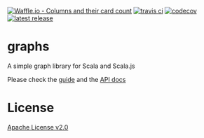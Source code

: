 [![Waffle.io - Columns and their card count](https://badge.waffle.io/flowtick/graphs.png?columns=all)](https://waffle.io/flowtick/graphs?utm_source=badge)
[![travis ci](https://api.travis-ci.org/flowtick/graphs.svg?branch=master)](https://travis-ci.org/flowtick/graphs)
[![codecov](https://codecov.io/gh/flowtick/graphs/branch/master/graph/badge.svg)](https://codecov.io/gh/flowtick/graphs)
[![latest release](https://img.shields.io/maven-central/v/com.flowtick/graphs-core_2.12.svg?label=Maven%20Central)](https://search.maven.org/search?q=g:com.flowtick%20AND%20a:graphs*)

graphs
======

A simple graph library for Scala and Scala.js

Please check the [guide](https://flowtick.github.io/graphs) and the
[API docs](https://flowtick.github.io/graphs/latest/api/com/flowtick/graphs)

License
=======

[Apache License v2.0](LICENSE)
